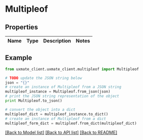 # Multipleof


## Properties
Name | Type | Description | Notes
------------ | ------------- | ------------- | -------------

## Example

```python
from uxmate_client.uxmate_client.multipleof import Multipleof

# TODO update the JSON string below
json = "{}"
# create an instance of Multipleof from a JSON string
multipleof_instance = Multipleof.from_json(json)
# print the JSON string representation of the object
print Multipleof.to_json()

# convert the object into a dict
multipleof_dict = multipleof_instance.to_dict()
# create an instance of Multipleof from a dict
multipleof_form_dict = multipleof.from_dict(multipleof_dict)
```
[[Back to Model list]](../README.md#documentation-for-models) [[Back to API list]](../README.md#documentation-for-api-endpoints) [[Back to README]](../README.md)



